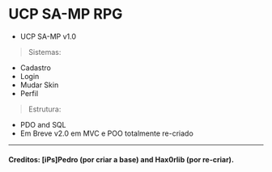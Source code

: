 # UCP SA-MP RPG
- UCP SA-MP v1.0

> Sistemas:
* Cadastro
* Login
* Mudar Skin
* Perfil

> Estrutura:
* PDO and SQL
* Em Breve v2.0 em MVC e POO totalmente re-criado

---

#### Creditos: [iPs]Pedro (por criar a base) and Hax0rlib (por re-criar).

